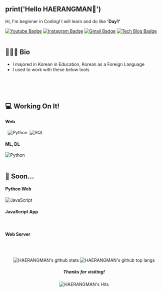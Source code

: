 print('Hello HAERANGMAN👋')
-------
	   
Hi, I'm beginner in Coding! I will learn and do like **'Day1'**     

[![Youtube Badge](https://img.shields.io/badge/-해랑맨%20Travel%20Note-c14438?style=flat-square&logo=youtube&link=https://www.youtube.com/channel/UCvNri5FlTSb9gb8ct06gNoA)](https://www.youtube.com/channel/UCvNri5FlTSb9gb8ct06gNoA)
[![Instagram Badge](https://img.shields.io/badge/Instagram-dd2a7b?style=flat-square&logo=Instagram&logoColor=white)](https://www.instagram.com/haerangman)
[![Gmail Badge](https://img.shields.io/badge/Gmail-4285f4?style=flat-square&logo=Gmail&logoColor=white&link=mailto:abcrang@gmail.com)](mailto:abcrang@gmail.com)
[![Tech Blog Badge](http://img.shields.io/badge/-Tech%20blog-black?style=flat-square&logo=github&link={link})]({link})
<br/>
<br/>
## 🙇🏻‍♂️ Bio

- I majored in Korean in Education, Korean as a Foreign Language
- I used to work with these below tools
<div align=left>
    <img alt="" src="https://img.shields.io/badge/Microsoft_Excel-217346?style=flat-square&logo=microsoft-excel&logoColor=white">  
    <img alt="" src="https://img.shields.io/badge/Microsoft_Word-2B579A?style=flat-square&logo=microsoft-word&logoColor=white">       
    <img alt="" src="https://img.shields.io/badge/Microsoft_PowerPoint-B7472A?style=flat-square&logo=microsoft-powerpoint&logoColor=white">       
</div>
<div align=left>
    <img alt="" src="https://img.shields.io/badge/Adobe%20Illustrator-FF9A00?style=flat-square&logo=adobe%20illustrator&logoColor=white">
    <img alt="" src="https://img.shields.io/badge/Adobe%20InDesign-FF3366?style=flat-square&logo=Adobe%20InDesign&logoColor=white">
    <img alt="" src="https://img.shields.io/badge/Adobe%20Premiere%20Pro-9999FF?style=flat-square&logo=Adobe%20Premiere%20Pro&logoColor=white">
    <img alt="" src="https://img.shields.io/badge/Adobe%20after%20affects-CF96FD?style=flat-square&logo=Adobe%20after%20effects&logoColor=393665">
    <img alt="" src="https://img.shields.io/badge/Adobe%20XD-470137?style=flat-square&logo=Adobe%20XD&logoColor=#FF61F6">
    <img alt="" src="">
</div>  
<br/>
  
  
## 💻 Working On It!

#### Web
<div align=left>
    <img alt="" src="https://img.shields.io/badge/HTML5-E34F26?style=flat-square&logo=html5&logoColor=white">
    <img alt="" src="https://img.shields.io/badge/CSS3-1572B6?style=flat-square&logo=css3&logoColor=white">       
    <img alt="Python" src="https://img.shields.io/badge/python%20-%2314354C.svg?&style=flat-square&logo=python&logoColor=white"/>    
    <img alt="" src="https://img.shields.io/badge/Selenium-43B02A?style=flat-square&logo=Selenium&logoColor=white">
    <img alt="SQL" src="https://img.shields.io/badge/MySQL-005C84?style=flat-square&logo=mysql&logoColor=white"/>      
</div>

#### ML, DL

<div align=left>
    <img alt="Python" src="https://img.shields.io/badge/python%20-%2314354C.svg?&style=flat-square&logo=python&logoColor=white"/>    
    <img alt="" src="https://img.shields.io/badge/Numpy-777BB4?style=flat-square&logo=numpy&logoColor=white">
    <img alt="" src="https://img.shields.io/badge/Pandas-2C2D72?style=flat-square&logo=pandas&logoColor=white">
    <img alt="" src="https://img.shields.io/badge/scikit_learn-F7931E?style=flat-square&logo=scikit-learn&logoColor=white">
    <img alt="" src="https://img.shields.io/badge/PyTorch-EE4C2C?style=flat-square&logo=PyTorch&logoColor=white">
    <img alt="" src="https://img.shields.io/badge/TensorFlow-FF6F00?style=flat-square&logo=TensorFlow&logoColor=white">  
    <img alt="" src=""> 
</div>
<br/>
  
  
## 🌱 Soon...

#### Python Web
<div align=left>
	<img alt="JavaScript" src="https://img.shields.io/badge/javascript%20-%23323330.svg?&style=flat-square&logo=javascript&logoColor=%23F7DF1E"/>
	<img alt="" src="https://img.shields.io/badge/Flask-000000?style=flat-square&logo=flask&logoColor=white">
	<img alt="" src="https://img.shields.io/badge/Django-092E20?style=flat-square&logo=django&logoColor=green">
</div>

#### JavaScript App
<div align=left>
    <img alt="" src="https://img.shields.io/badge/React-20232A?style=flat-square&logo=react&logoColor=61DAFB">
    <img alt="" src="https://img.shields.io/badge/Vue.js-35495E?style=flat-square&logo=vuedotjs&logoColor=4FC08D">    
    <img alt="" src="https://img.shields.io/badge/Node.js-339933?style=flat-square&logo=nodedotjs&logoColor=white">
    <img alt="" src="https://img.shields.io/badge/Sass-CC6699?style=flat-square&logo=sass&logoColor=white">
    <img alt="" src="https://img.shields.io/badge/firebase-ffca28?style=flat-square&logo=firebase&logoColor=black">
</div>

#### Web Server
<div align=left>
    <img alt="" src="https://img.shields.io/badge/Ubuntu-E95420?style=flat-square&logo=ubuntu&logoColor=white">
    <img alt="" src="https://img.shields.io/badge/Docker-2CA5E0?style=flat-square&logo=docker&logoColor=white">     
    <img alt="" src="https://img.shields.io/badge/kubernetes-326ce5.svg?&style=flat-square&logo=kubernetes&logoColor=white">
    <img alt="" src="">
</div>
<br/>

<div align=center>

![HAERANGMAN's github stats](https://github-readme-stats.vercel.app/api?username=HAERANGMAN&theme=react&show_icons=true,prs&cache_seconds=1800)
![HAERANGMAN's github top langs](https://github-readme-stats.vercel.app/api/top-langs/?username=HAERANGMAN&theme=react&show_icons=true)
</div>

<div align=center>
	
##### Thanks for visiting!
![HAERANGMAN's Hits](https://hits.seeyoufarm.com/api/count/incr/badge.svg?url=https%3A%2F%2Fgithub.com%2FHAERANGMAN1212%2Fhit-counter)
</div>
